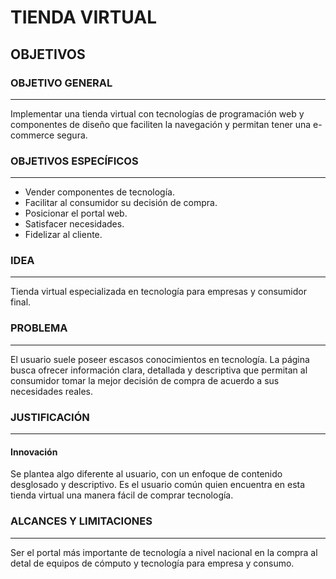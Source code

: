 # TIENDA VIRTUAL
## OBJETIVOS

### OBJETIVO GENERAL
----
Implementar una tienda virtual con tecnologías de programación web y componentes de diseño que faciliten la navegación y permitan tener una e-commerce segura.

### OBJETIVOS ESPECÍFICOS
----
- Vender componentes de tecnología.
- Facilitar al consumidor su decisión de compra.
- Posicionar el portal web.
- Satisfacer necesidades.
- Fidelizar al cliente.

### IDEA
----
Tienda virtual especializada en tecnología para empresas y consumidor final.

### PROBLEMA
----
El usuario suele poseer escasos conocimientos en tecnología. La página busca ofrecer información clara, detallada y descriptiva que permitan al consumidor tomar la mejor decisión de compra de acuerdo a sus necesidades reales.

### JUSTIFICACIÓN
----
#### Innovación

Se plantea algo diferente al usuario, con un enfoque de contenido desglosado y descriptivo. Es el usuario común quien encuentra en esta tienda virtual una manera fácil de comprar tecnología.

### ALCANCES Y LIMITACIONES
----
Ser el portal más importante de tecnología a nivel nacional en la compra al detal de equipos de cómputo y tecnología para empresa y consumo.